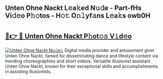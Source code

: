 ## Unten Ohne Nackt L𝚎a𝚔ed N𝚞𝚍e - Part-fHs Vi𝚍𝚎o P𝚑𝚘tos - H𝚘𝚝 O𝚗𝚕yf𝚊ns L𝚎a𝚔s owb0H

# <h2><a href="http://kf24ys.oniu.top/?m=Unten+Ohne+Nackt">🔗👉 🔴 Unten Ohne Nackt P𝚑ot𝚘𝚜 V𝚒d𝚎o</a></h2>

[![Unten Ohne Nackt Nu𝚍e𝚜](https://i.imgur.com/0qMVB7G.gif)](http://kf24ys.oniu.top/?m=Unten+Ohne+Nackt)
Digital media provider and amusement giver Unten Ohne Nackt, famed for disseminating dance and lifestyle content via trending choreographies and short videos. Versatile illusionist assistant Unten Ohne Nackt, known for their exceptional skills and accomplishments in assisting illusionists.  
